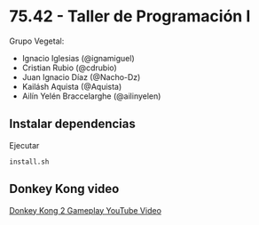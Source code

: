 # 75.42 - Taller de Programación I

Grupo Vegetal:
  * Ignacio Iglesias (@ignamiguel)
  * Cristian Rubio (@cdrubio)
  * Juan Ignacio Díaz (@Nacho-Dz)
  * Kailásh Aquista (@Aquista)
  * Ailín Yelén Braccelarghe (@ailinyelen)


## Instalar dependencias
Ejecutar
```
install.sh
```

## Donkey Kong video
[Donkey Kong 2 Gameplay YouTube Video](https://www.youtube.com/watch?v=y4xnoOdqmMU)
